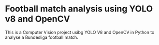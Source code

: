 # Football match analysis using YOLO v8 and OpenCV

This is a Computer Vision project usibg YOLO V8 and OpenCV in Python to analyse a Bundesliga football match.
